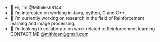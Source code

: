 - 👋 Hi, I’m @Mithilesh8144
- 👀 I’m interested on working in Java, python, C and C++.
- 🌱 I’m currently working on research in the field of Reinforcement learning and image processing.
- 💞️ I’m looking to collaborate on work related to Reinforcement learning
CONTACT ME @mithican@gmail.com

<!---
Mithilesh8144/Mithilesh8144 is a ✨ special ✨ repository because its `README.md` (this file) appears on your GitHub profile.
You can click the Preview link to take a look at your changes.
--->

